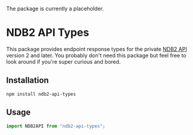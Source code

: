 The package is currently a placeholder.

# NDB2 API Types

This package provides endpoint response types for the private [NDB2 API](https://github.com/Off-Nominal/ndb2) version 2 and later. You probably don't need this package but feel free to look around if you're super curious and bored.

## Installation

`npm install ndb2-api-types`

## Usage

```ts
import NDB2API from "ndb2-api-types";
```
